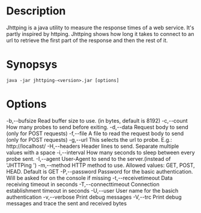# Description

Jhttping is a java utility to measure the response times of a web service. It's partly inspired by httping. 
Jhttping shows how long it takes to connect to an url to retrieve the first part of the response and then the rest of it.

# Synopsys

    java -jar jhttping-<version>.jar [options]

# Options

 -b,--bufsize <arg>          Read buffer size to use. (in bytes, default
                             is 8192)
 -c,--count <arg>            How many probes to send before exiting.
 -d,--data <arg>             Request body to send (only for POST requests)
 -f,--file <arg>             A file to read the request body to send (only
                             for POST requests)
 -g,--url <arg>              This selects the url to probe. E.g.:
                             http://localhost/
 -H,--headers <arg>          Header lines to send. Separate multiple
                             values with a space
 -i,--interval <arg>         How many seconds to sleep between every probe
                             sent.
 -I,--agent <arg>            User-Agent to send to the server.(instead of
                             'JHTTPing <version>')
 -m,--method <arg>           HTTP method to use. Allowed values: GET,
                             POST, HEAD. Default is GET
 -P,--password <arg>         Password for the basic authentication. Will
                             be asked for on the console if missing
 -t,--receivetimeout <arg>   Data receiving timeout in seconds
 -T,--connecttimeout <arg>   Connection establishment timeout in seconds
 -U,--user <arg>             User name for the basich authentication
 -v,--verbose                Print debug messages
 -V,--trc                    Print debug messages and trace the sent and
                             received bytes

